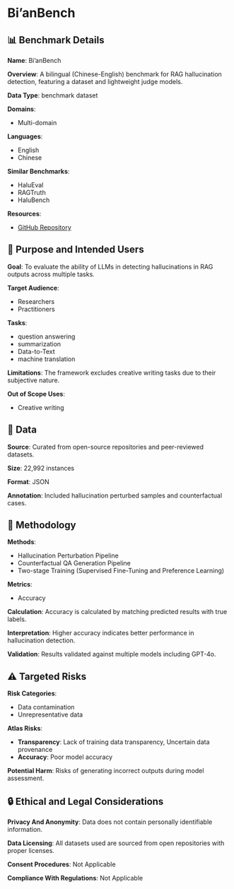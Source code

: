 # Bi’anBench

## 📊 Benchmark Details

**Name**: Bi’anBench

**Overview**: A bilingual (Chinese-English) benchmark for RAG hallucination detection, featuring a dataset and lightweight judge models.

**Data Type**: benchmark dataset

**Domains**:
- Multi-domain

**Languages**:
- English
- Chinese

**Similar Benchmarks**:
- HaluEval
- RAGTruth
- HaluBench

**Resources**:
- [GitHub Repository](https://github.com/OpenSPG/KAG)

## 🎯 Purpose and Intended Users

**Goal**: To evaluate the ability of LLMs in detecting hallucinations in RAG outputs across multiple tasks.

**Target Audience**:
- Researchers
- Practitioners

**Tasks**:
- question answering
- summarization
- Data-to-Text
- machine translation

**Limitations**: The framework excludes creative writing tasks due to their subjective nature.

**Out of Scope Uses**:
- Creative writing

## 💾 Data

**Source**: Curated from open-source repositories and peer-reviewed datasets.

**Size**: 22,992 instances

**Format**: JSON

**Annotation**: Included hallucination perturbed samples and counterfactual cases.

## 🔬 Methodology

**Methods**:
- Hallucination Perturbation Pipeline
- Counterfactual QA Generation Pipeline
- Two-stage Training (Supervised Fine-Tuning and Preference Learning)

**Metrics**:
- Accuracy

**Calculation**: Accuracy is calculated by matching predicted results with true labels.

**Interpretation**: Higher accuracy indicates better performance in hallucination detection.

**Validation**: Results validated against multiple models including GPT-4o.

## ⚠️ Targeted Risks

**Risk Categories**:
- Data contamination
- Unrepresentative data

**Atlas Risks**:
- **Transparency**: Lack of training data transparency, Uncertain data provenance
- **Accuracy**: Poor model accuracy

**Potential Harm**: Risks of generating incorrect outputs during model assessment.

## 🔒 Ethical and Legal Considerations

**Privacy And Anonymity**: Data does not contain personally identifiable information.

**Data Licensing**: All datasets used are sourced from open repositories with proper licenses.

**Consent Procedures**: Not Applicable

**Compliance With Regulations**: Not Applicable
